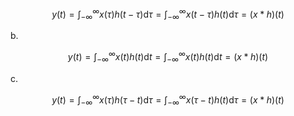 $$y(t)=\int _{-\infty }^{\infty }x(\tau )h(t-\tau )\mathrm {d}\tau =\int _{-\infty }^{\infty }x(t-\tau )h(t)\mathrm {d}\tau =\left (x*h\right )\left (t\right )$$

b.

$$y(t)=\int _{-\infty }^{\infty }x(t)h(t)\mathrm {d}t=\int _{-\infty }^{\infty }x(t)h(t)\mathrm {d}t=\left (x*h\right )\left (t\right )$$

c.

$$y(t)=\int _{-\infty }^{\infty }x(\tau )h(\tau -t)\mathrm {d}\tau =\int _{-\infty }^{\infty }x(\tau -t)h(t)\mathrm {d}\tau =\left (x*h\right )\left (t\right )$$